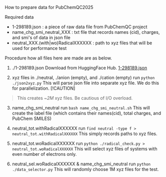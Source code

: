 How to prepare data for PubChemQC2025

Required data
- 1-298189.json : a piece of raw data file from PubChemQC project
- name_chg_smi_neutral_XXX : txt file that records names (cid), charges, and smi's of data in json file
- neutral_XXX.(with|wo)RadicalXXXXXX : path to xyz files that will be used for performance test

Procedure how all files here are made are as below.

1. ./1-298189.json
Download from HuggingFace Hub.
[1-298189.json](https://huggingface.co/datasets/molssiai-hub/pubchemqc-pm6/blob/main/data/pm6opt_chnopsfclnakmgca500/train/000000001-000298189.json)

2. xyz files in ./neutral, ./anion (empty), and ./cation (empty)
run `python ./json2xyz.py`
This will parse json file into separate xyz file. We do this for parallelization.
[!CAUTION]
> This creates ~*2M* xyz files. Be cautious of I/O overload.

3. name_chg_smi_neutral
run `bash name_chg_smi_neutral.sh`
This will create the label file (which contains their names(cid), total charges, and PubChem SMILES)

4. neutral_tot.withRadicalXXXXXX
run `find neutral -type f > neutral_tot.withRadicalXXXXXX`
This simply records paths to xyz files.

5. neutral_tot.woRadicalXXXXXX
run `python ./radical_check.py > neutral_tot.woRadicalXXXXXX`
This will select xyz files of systems with even number of electrons only.

6. neutral_sel.woRadicalXXXXXX & name_chg_smi_neutral
run `python ./data_selector.py`
This will randomly choose 1M xyz files for the test.
